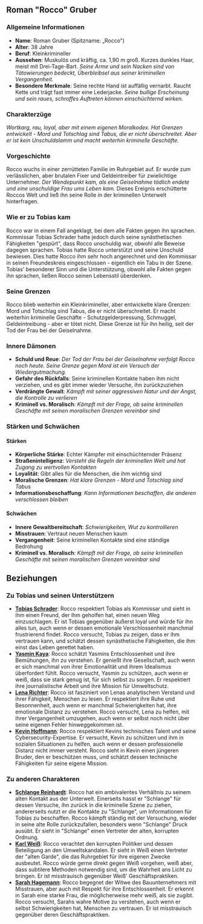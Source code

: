 ## Roman "Rocco" Gruber

### Allgemeine Informationen
- **Name**: Roman Gruber (Spitzname: „Rocco")
- **Alter**: 38 Jahre
- **Beruf**: Kleinkrimineller
- **Aussehen**: Muskulös und kräftig, ca. 1,90 m groß. Kurzes dunkles Haar, meist mit Drei-Tage-Bart. *Seine Arme und sein Nacken sind von Tätowierungen bedeckt, Überbleibsel aus seiner kriminellen Vergangenheit.*
- **Besondere Merkmale**: Seine rechte Hand ist auffällig vernarbt. Raucht Kette und trägt fast immer eine Lederjacke. *Seine bullige Erscheinung und sein raues, schroffes Auftreten können einschüchternd wirken.*

### Charakterzüge
*Wortkarg, rau, loyal, aber mit einem eigenen Moralkodex. Hat Grenzen entwickelt - Mord und Totschlag sind Tabus, die er nicht überschreitet. Aber er ist kein Unschuldslamm und macht weiterhin kriminelle Geschäfte.*

### Vorgeschichte
Rocco wuchs in einer zerrütteten Familie im Ruhrgebiet auf. Er wurde zum verlässlichen, aber brutalen Fixer und Geldeintreiber für zwielichtige Unternehmer. *Der Wendepunkt kam, als eine Geiselnahme tödlich endete und eine unschuldige Frau ums Leben kam.* Dieses Ereignis erschütterte Roccos Welt und ließ ihn seine Rolle in der kriminellen Unterwelt hinterfragen.

### Wie er zu Tobias kam
Rocco war in einem Fall angeklagt, bei dem alle Fakten gegen ihn sprachen. Kommissar Tobias Schrader hatte jedoch durch seine synästhetischen Fähigkeiten "gespürt", dass Rocco unschuldig war, obwohl alle Beweise dagegen sprachen. Tobias hatte Rocco unterstützt und seine Unschuld bewiesen. Dies hatte Rocco ihm sehr hoch angerechnet und den Kommissar in seinen Freundeskreis eingeschlossen - eigentlich ein Tabu in der Szene. Tobias' besonderer Sinn und die Unterstützung, obwohl alle Fakten gegen ihn sprachen, ließen Rocco seinen Lebensstil überdenken.

### Seine Grenzen
Rocco blieb weiterhin ein Kleinkrimineller, aber entwickelte klare Grenzen: Mord und Totschlag sind Tabus, die er nicht überschreitet. Er macht weiterhin kriminelle Geschäfte - Schutzgelderpressung, Schmuggel, Geldeintreibung - aber er tötet nicht. Diese Grenze ist für ihn heilig, seit der Tod der Frau bei der Geiselnahme.

### Innere Dämonen
- **Schuld und Reue**: *Der Tod der Frau bei der Geiselnahme verfolgt Rocco noch heute. Seine Grenze gegen Mord ist ein Versuch der Wiedergutmachung.*
- **Gefahr des Rückfalls**: Seine kriminellen Kontakte haben ihm nicht verziehen, und es gibt immer wieder Versuche, ihn zurückzuziehen
- **Verdrängte Gewalt**: *Kämpft mit seiner aggressiven Natur und der Angst, die Kontrolle zu verlieren*
- **Kriminell vs. Moralisch**: *Kämpft mit der Frage, ob seine kriminellen Geschäfte mit seinen moralischen Grenzen vereinbar sind*

### Stärken und Schwächen
#### Stärken
- **Körperliche Stärke**: Echter Kämpfer mit einschüchternder Präsenz
- **Straßenintelligenz**: *Versteht die Regeln der kriminellen Welt und hat Zugang zu wertvollen Kontakten*
- **Loyalität**: Gibt alles für die Menschen, die ihm wichtig sind
- **Moralische Grenzen**: *Hat klare Grenzen - Mord und Totschlag sind Tabus*
- **Informationsbeschaffung**: *Kann Informationen beschaffen, die anderen verschlossen bleiben*

#### Schwächen
- **Innere Gewaltbereitschaft**: *Schwierigkeiten, Wut zu kontrollieren*
- **Misstrauen**: Vertraut neuen Menschen kaum
- **Vergangenheit**: Seine kriminellen Kontakte sind eine ständige Bedrohung
- **Kriminell vs. Moralisch**: *Kämpft mit der Frage, ob seine kriminellen Geschäfte mit seinen moralischen Grenzen vereinbar sind* 

## Beziehungen
### Zu Tobias und seinen Unterstützern
- **[Tobias Schrader](Tobias%20Schrader.md)**: Rocco respektiert Tobias als Kommissar und sieht in ihm einen Freund, der ihm geholfen hat, einen neuen Weg einzuschlagen. Er ist Tobias gegenüber äußerst loyal und würde für ihn alles tun, auch wenn er dessen emotionale Verschlossenheit manchmal frustrierend findet. Rocco versucht, Tobias zu zeigen, dass er ihm vertrauen kann, und schätzt dessen synästhetische Fähigkeiten, die ihm einst das Leben gerettet haben.
- **[Yasmin Kaya](Yasmin%20Kaya.md)**: Rocco schätzt Yasmins Entschlossenheit und ihre Bemühungen, ihn zu verstehen. Er genießt ihre Gesellschaft, auch wenn er sich manchmal von ihrer Emotionalität und ihrem Idealismus überfordert fühlt. Rocco versucht, Yasmin zu schützen, auch wenn er weiß, dass sie stark genug ist, für sich selbst zu sorgen. Er respektiert ihre journalistische Arbeit und ihre Mission für Umweltschutz.
- **[Lena Richter](Lena%20Richter.md)**: Rocco ist fasziniert von Lenas analytischem Verstand und ihrer Fähigkeit, Menschen zu lesen. Er respektiert ihre Ruhe und Besonnenheit, auch wenn er manchmal Schwierigkeiten hat, ihre emotionale Distanz zu verstehen. Rocco versucht, Lena zu helfen, mit ihrer Vergangenheit umzugehen, auch wenn er selbst noch nicht über seine eigenen Fehler hinweggekommen ist.
- **[Kevin Hoffmann](Kevin%20Hoffmann.md)**: Rocco respektiert Kevins technisches Talent und seine Cybersecurity-Expertise. Er versucht, Kevin zu schützen und ihm in sozialen Situationen zu helfen, auch wenn er dessen professionelle Distanz nicht immer versteht. Rocco sieht in Kevin einen jüngeren Bruder, den er beschützen muss, und schätzt dessen technische Fähigkeiten für seine eigene Mission.

### Zu anderen Charakteren
- **[Schlange Reinhardt](Schlange%20Reinhardt.md)**: Rocco hat ein ambivalentes Verhältnis zu seinem alten Kontakt aus der Unterwelt. Einerseits hasst er "Schlange" für dessen Versuche, ihn zurück in die kriminelle Szene zu ziehen, andererseits nutzt er die Kontakte zu "Schlange", um Informationen für Tobias zu beschaffen. Rocco kämpft ständig mit der Versuchung, wieder in seine alte Rolle zurückzufallen, besonders wenn "Schlange" Druck ausübt. Er sieht in "Schlange" einen Vertreter der alten, korrupten Ordnung.
- **[Karl Weiß](Karl%20Weiß.md)**: Rocco verachtet den korrupten Politiker und dessen Beteiligung an den Umweltskandalen. Er sieht in Weiß einen Vertreter der "alten Garde", die das Ruhrgebiet für ihre eigenen Zwecke ausbeutet. Rocco würde gerne direkt gegen Weiß vorgehen, weiß aber, dass subtilere Methoden notwendig sind, um die Wahrheit ans Licht zu bringen. Er ist misstrauisch gegenüber Weiß' Geschäftspraktiken.
- **[Sarah Hagemann](Sarah%20Hagemann.md)**: Rocco begegnet der Witwe des Bauunternehmers mit Misstrauen, aber auch mit Respekt für ihre Entschlossenheit. Er erkennt in Sarah eine starke Frau, die möglicherweise mehr weiß, als sie zugibt. Rocco versucht, Sarahs wahre Motive zu verstehen, auch wenn er selbst Schwierigkeiten hat, Menschen zu vertrauen. Er ist misstrauisch gegenüber deren Geschäftspraktiken. 